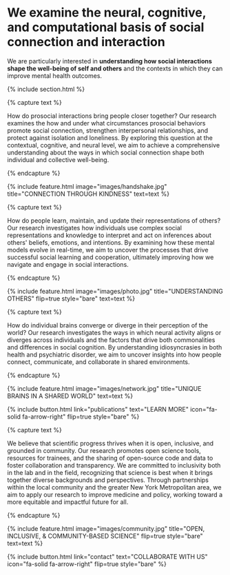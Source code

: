 ---
---

# We examine the neural, cognitive, and computational basis of social connection and interaction

We are particularly interested in <strong>understanding how social interactions shape the well-being of self and others</strong> and the contexts in which they can improve mental health outcomes.

{% include section.html %}

{% capture text %}

How do prosocial interactions bring people closer together? Our research examines the how and under what circumstances prosocial behaviors promote social connection, strengthen interpersonal relationships, and protect against isolation and loneliness. By exploring this question at the contextual, cognitive, and neural level, we aim to achieve a comprehensive understanding about the ways in which social connection shape both individual and collective well-being.

{% endcapture %}

{%
  include feature.html
  image="images/handshake.jpg"
  title="CONNECTION THROUGH KINDNESS"
  text=text
%}

{% capture text %}

How do people learn, maintain, and update their representations of others? Our research investigates how individuals use complex social representations and knowledge to interpret and act on inferences about others' beliefs, emotions, and intentions. By examining how these mental models evolve in real-time, we aim to uncover the processes that drive successful social learning and cooperation, ultimately improving how we navigate and engage in social interactions.

{% endcapture %}

{%
  include feature.html
  image="images/photo.jpg"
  title="UNDERSTANDING OTHERS"
  flip=true
  style="bare"
  text=text
%}

{% capture text %}

How do individual brains converge or diverge in their perception of the world? Our research investigates the ways in which neural activity aligns or diverges across individuals and the factors that drive both commonalities and differences in social cognition. By understanding idiosyncrasies in both health and psychiatric disorder, we aim to uncover insights into how people connect, communicate, and collaborate in shared environments.

{% endcapture %}

{%
  include feature.html
  image="images/network.jpg"
  title="UNIQUE BRAINS IN A SHARED WORLD"
  text=text
%}

{%
  include button.html
  link="publications"
  text="LEARN MORE"
  icon="fa-solid fa-arrow-right"
  flip=true
  style="bare"
%}

{% capture text %}

We believe that scientific progress thrives when it is open, inclusive, and grounded in community. Our research promotes open science tools, resources for trainees, and the sharing of open-source code and data to foster collaboration and transparency. We are committed to inclusivity both in the lab and in the field, recognizing that science is best when it brings together diverse backgrounds and perspectives. Through partnerships within the local community and the greater New York Metropolitan area, we aim to apply our research to improve medicine and policy, working toward a more equitable and impactful future for all.

{% endcapture %}

{%
  include feature.html
  image="images/community.jpg"
  title="OPEN, INCLUSIVE, & COMMUNITY-BASED SCIENCE"
  flip=true
  style="bare"
  text=text
%}

{%
  include button.html
  link="contact"
  text="COLLABORATE WITH US"
  icon="fa-solid fa-arrow-right"
  flip=true
  style="bare"
%}
